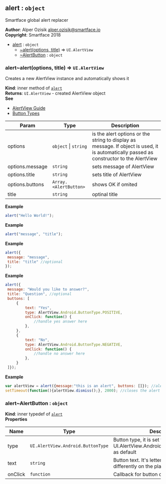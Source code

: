 <a name="module_alert"></a>

## alert : <code>object</code>
Smartface global alert replacer

**Author**: Alper Ozisik <alper.ozisik@smartface.io>  
**Copyright**: Smartface 2018  

* [alert](#module_alert) : <code>object</code>
    * [~alert(options, title)](#module_alert..alert) ⇒ <code>UI.AlertView</code>
    * [~AlertButton](#module_alert..AlertButton) : <code>object</code>

<a name="module_alert..alert"></a>

### alert~alert(options, title) ⇒ <code>UI.AlertView</code>
Creates a new AlertView instance and automatically shows it

**Kind**: inner method of [<code>alert</code>](#module_alert)  
**Returns**: <code>UI.AlertView</code> - created AlertView object  
**See**

- [AlertView Guide](https://developer.smartface.io/docs/alertview)
- [Button Types](http://ref.smartface.io/#!/api/UI.AlertView.Android.ButtonType)


| Param | Type | Description |
| --- | --- | --- |
| options | <code>object</code> \| <code>string</code> | is the alert options or the string to display as message. If object is used, it is automatically passed as constructor to the AlertView |
| options.message | <code>string</code> | sets message of AlertView |
| options.title | <code>string</code> | sets title of AlertView |
| options.buttons | <code>Array.&lt;AlertButton&gt;</code> | shows OK if omited |
| title | <code>string</code> | optinal title |

**Example**  
```js
alert("Hello World!");
```
**Example**  
```js
alert("message", "title");
```
**Example**  
```js
alert({
 message: "message",
 title: "title" //optional
});
```
**Example**  
```js
alert({
 message: "Would you like to answer?",
 title: "Question", //optional
 buttons: [
     {
         text: "Yes",
         type: AlertView.Android.ButtonType.POSITIVE,
         onClick: function() { 
             //handle yes answer here
         },
     },
     {
         text: "No",
         type: AlertView.Android.ButtonType.NEGATIVE,
         onClick: function() { 
             //handle no answer here
         },
     }
 ]});
```
**Example**  
```js
var alertView = alert({message:"this is an alert", buttons: []}); //alert without buttons
setTimeout(function(){alertView.dismiss();}, 2000); //closes the alert after 2 seconds
```
<a name="module_alert..AlertButton"></a>

### alert~AlertButton : <code>object</code>
**Kind**: inner typedef of [<code>alert</code>](#module_alert)  
**Properties**

| Name | Type | Description |
| --- | --- | --- |
| type | <code>UI.AlertView.Android.ButtonType</code> | Button type, it is set to UI.AlertView.Android.ButtonType.NEUTRAL as default |
| text | <code>string</code> | Button text. It's letter case behaves differently on the platforms |
| onClick | <code>function</code> | Callback for button click action |

